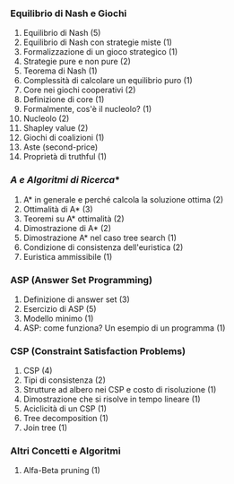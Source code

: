 
### **Equilibrio di Nash e Giochi**

1. Equilibrio di Nash (5)
2. Equilibrio di Nash con strategie miste (1)
3. Formalizzazione di un gioco strategico (1)
4. Strategie pure e non pure (2)
5. Teorema di Nash (1)
6. Complessità di calcolare un equilibrio puro (1)
7. Core nei giochi cooperativi (2)
8. Definizione di core (1)
9. Formalmente, cos'è il nucleolo? (1)
10. Nucleolo (2)
11. Shapley value (2)
12. Giochi di coalizioni (1)
13. Aste (second-price) 
14. Proprietà di truthful (1)

### **A* e Algoritmi di Ricerca**

1. A* in generale e perché calcola la soluzione ottima (2)
2. Ottimalità di A* (3)
3. Teoremi su A* ottimalità (2)
4. Dimostrazione di A* (2)
5. Dimostrazione A* nel caso tree search (1)
6. Condizione di consistenza dell'euristica (2)
7. Euristica ammissibile (1)

### **ASP (Answer Set Programming)**

1. Definizione di answer set (3)
2. Esercizio di ASP (5)
3. Modello minimo (1)
4. ASP: come funziona? Un esempio di un programma (1)

### **CSP (Constraint Satisfaction Problems)**

1. CSP (4)
2. Tipi di consistenza (2)
3. Strutture ad albero nei CSP e costo di risoluzione (1)
4. Dimostrazione che si risolve in tempo lineare (1)
5. Aciclicità di un CSP (1)
6. Tree decomposition (1)
7. Join tree (1)

### **Altri Concetti e Algoritmi**

1. Alfa-Beta pruning (1)
